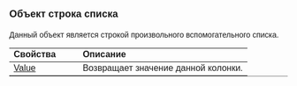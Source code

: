 ﻿<html>
<head>
<title>Строка списка</title>
</head>

<body>

<h1><font size="4" face="Arial">Объект строка списка</font></h1>

<p><font face="Arial">Данный объект является строкой произвольного 
вспомогательного списка.</font></p>

<table border="1" cellPadding="5" cols="2" frame="below" rules="rows">
  <tr vAlign="top">
    <td class="label" width="29%"><font face="Arial"><strong>Свойства</strong></font></td>
    <td class="label" width="71%"><font face="Arial"><strong>Описание</strong></font></td>
  </tr>
  <tr>
    <td width="29%"><font face="Arial"><a href="ASMBItem/Value.html">
	Value</a></font></td>
    <td width="71%"><font face="Arial">Возвращает значение данной 
	колонки.</font></td>
  </tr>
</table>

</body>
</html>
